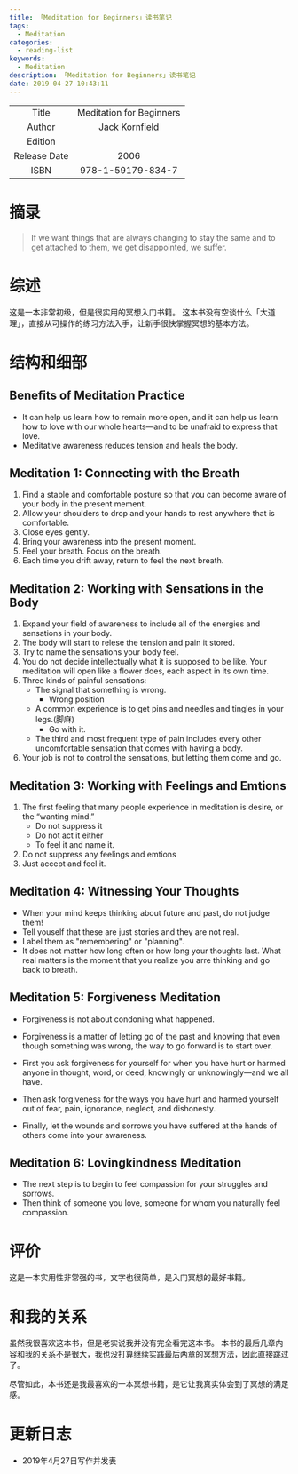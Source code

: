 ```yaml
---
title: 「Meditation for Beginners」读书笔记
tags:
  - Meditation
categories:
  - reading-list
keywords:
  - Meditation
description: 「Meditation for Beginners」读书笔记
date: 2019-04-27 10:43:11
---
```





|  |  |
|:-------------:|:--:|
|Title          | Meditation for Beginners |
|Author        | Jack Kornfield |
|Edition       | |
|Release Date  | 2006  |
|ISBN          | 978-1-59179-834-7 |


# 摘录

> If we want things that are always changing to stay the same and to get attached to them, we get disappointed, we suffer.

# 综述

这是一本非常初级，但是很实用的冥想入门书籍。
这本书没有空谈什么「大道理」，直接从可操作的练习方法入手，让新手很快掌握冥想的基本方法。

# 结构和细部

## Benefits of Meditation Practice

- It can help us learn how to remain more open, and it can help us learn how to love with our whole hearts—and to be unafraid to express that love.
- Meditative awareness reduces tension and heals the body.

## Meditation 1: Connecting with the Breath

1. Find a stable and comfortable posture so that you can become aware of your body in the present mement.
2. Allow your shoulders to drop and your hands to rest anywhere that is comfortable.
3. Close eyes gently.
4. Bring your awareness into the present moment.
5. Feel your breath. Focus on the breath.
6. Each time you drift away, return to feel the next breath.

## Meditation 2: Working with Sensations in the Body

1. Expand your field of awareness to include all of the energies and sensations in your body.
2. The body will start to relese the tension and pain it stored.
3. Try to name the sensations your body feel.
4. You do not decide intellectually what it is supposed to be like. Your meditation will open like a flower does, each aspect in its own time.
5. Three kinds of painful sensations:
    - The signal that something is wrong.
        - Wrong position
    - A common experience is to get pins and needles and tingles in your legs.(脚麻)
        - Go with it.
    - The third and most frequent type of pain includes every other uncomfortable sensation that comes with having a body.
6. Your job is not to control the sensations, but letting them come and go.

## Meditation 3: Working with Feelings and Emtions

1. The first feeling that many people experience in meditation is desire, or the “wanting mind.”
    - Do not suppress it
    - Do not act it either
    - To feel it and name it.
2. Do not suppress any feelings and emtions
3. Just accept and feel it.

## Meditation 4: Witnessing Your Thoughts

- When your mind keeps thinking about future and past, do not judge them!
- Tell youself that these are just stories and they are not real.
- Label them as "remembering" or "planning".
- It does not matter how long often or how long your thoughts last. What real matters is the moment that you realize you arre thinking and go back to breath.

## Meditation 5: Forgiveness Meditation

- Forgiveness is not about condoning what happened.
- Forgiveness is a matter of letting go of the past and knowing that even though something was wrong, the way to go forward is to start over.

- First you ask forgiveness for yourself for when you have hurt or harmed anyone in thought, word, or deed, knowingly or unknowingly—and we all have.
- Then ask forgiveness for the ways you have hurt and harmed yourself out of fear, pain, ignorance, neglect, and dishonesty.
- Finally, let the wounds and sorrows you have suffered at the hands of others come into your awareness.

## Meditation 6: Lovingkindness Meditation

- The next step is to begin to feel compassion for your struggles and sorrows.
- Then think of someone you love, someone for whom you naturally feel compassion.

#  评价

这是一本实用性非常强的书，文字也很简单，是入门冥想的最好书籍。

# 和我的关系

虽然我很喜欢这本书，但是老实说我并没有完全看完这本书。
本书的最后几章内容和我的关系不是很大，我也没打算继续实践最后两章的冥想方法，因此直接跳过了。

尽管如此，本书还是我最喜欢的一本冥想书籍，是它让我真实体会到了冥想的满足感。

# 更新日志

- 2019年4月27日写作并发表
